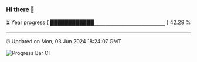 ### Hi there 👋

⏳ Year progress { ████████████▁▁▁▁▁▁▁▁▁▁▁▁▁▁▁▁▁▁ } 42.29 %

---

⏰ Updated on Mon, 03 Jun 2024 18:24:07 GMT

![Progress Bar CI](https://github.com/liununu/liununu/workflows/Progress%20Bar%20CI/badge.svg)
